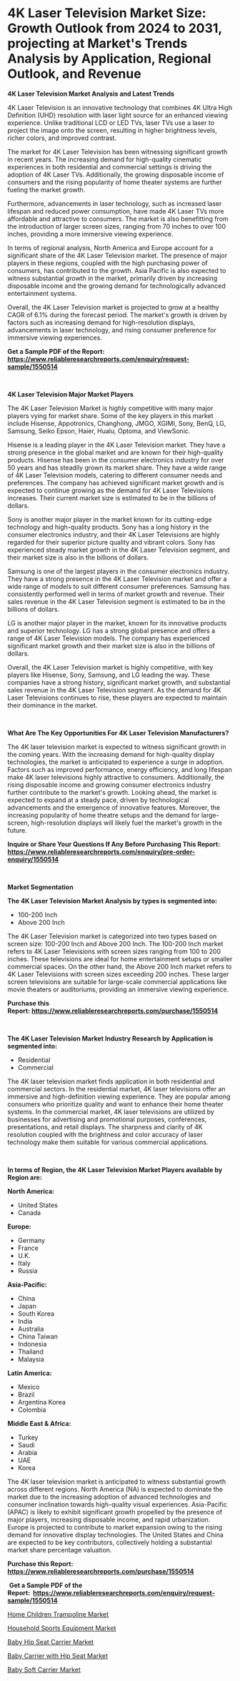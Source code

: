 <p><h1>4K Laser Television Market Size: Growth Outlook from 2024 to 2031, projecting at Market's Trends Analysis by Application, Regional Outlook, and Revenue</h1></p><p><strong>4K Laser Television Market Analysis and Latest Trends</strong></p>
<p><p>4K Laser Television is an innovative technology that combines 4K Ultra High Definition (UHD) resolution with laser light source for an enhanced viewing experience. Unlike traditional LCD or LED TVs, laser TVs use a laser to project the image onto the screen, resulting in higher brightness levels, richer colors, and improved contrast.</p><p>The market for 4K Laser Television has been witnessing significant growth in recent years. The increasing demand for high-quality cinematic experiences in both residential and commercial settings is driving the adoption of 4K Laser TVs. Additionally, the growing disposable income of consumers and the rising popularity of home theater systems are further fueling the market growth.</p><p>Furthermore, advancements in laser technology, such as increased laser lifespan and reduced power consumption, have made 4K Laser TVs more affordable and attractive to consumers. The market is also benefitting from the introduction of larger screen sizes, ranging from 70 inches to over 100 inches, providing a more immersive viewing experience.</p><p>In terms of regional analysis, North America and Europe account for a significant share of the 4K Laser Television market. The presence of major players in these regions, coupled with the high purchasing power of consumers, has contributed to the growth. Asia Pacific is also expected to witness substantial growth in the market, primarily driven by increasing disposable income and the growing demand for technologically advanced entertainment systems.</p><p>Overall, the 4K Laser Television market is projected to grow at a healthy CAGR of 6.1% during the forecast period. The market's growth is driven by factors such as increasing demand for high-resolution displays, advancements in laser technology, and rising consumer preference for immersive viewing experiences.</p></p>
<p><strong>Get a Sample PDF of the Report:&nbsp; <a href="https://www.reliableresearchreports.com/enquiry/request-sample/1550514">https://www.reliableresearchreports.com/enquiry/request-sample/1550514</a></strong></p>
<p>&nbsp;</p>
<p><strong>4K Laser Television Major Market Players</strong></p>
<p><p>The 4K Laser Television Market is highly competitive with many major players vying for market share. Some of the key players in this market include Hisense, Appotronics, Changhong, JMGO, XGIMI, Sony, BenQ, LG, Samsung, Seiko Epson, Haier, Hualu, Optoma, and ViewSonic.</p><p>Hisense is a leading player in the 4K Laser Television market. They have a strong presence in the global market and are known for their high-quality products. Hisense has been in the consumer electronics industry for over 50 years and has steadily grown its market share. They have a wide range of 4K Laser Television models, catering to different consumer needs and preferences. The company has achieved significant market growth and is expected to continue growing as the demand for 4K Laser Televisions increases. Their current market size is estimated to be in the billions of dollars.</p><p>Sony is another major player in the market known for its cutting-edge technology and high-quality products. Sony has a long history in the consumer electronics industry, and their 4K Laser Televisions are highly regarded for their superior picture quality and vibrant colors. Sony has experienced steady market growth in the 4K Laser Television segment, and their market size is also in the billions of dollars.</p><p>Samsung is one of the largest players in the consumer electronics industry. They have a strong presence in the 4K Laser Television market and offer a wide range of models to suit different consumer preferences. Samsung has consistently performed well in terms of market growth and revenue. Their sales revenue in the 4K Laser Television segment is estimated to be in the billions of dollars.</p><p>LG is another major player in the market, known for its innovative products and superior technology. LG has a strong global presence and offers a range of 4K Laser Television models. The company has experienced significant market growth and their market size is also in the billions of dollars.</p><p>Overall, the 4K Laser Television market is highly competitive, with key players like Hisense, Sony, Samsung, and LG leading the way. These companies have a strong history, significant market growth, and substantial sales revenue in the 4K Laser Television segment. As the demand for 4K Laser Televisions continues to rise, these players are expected to maintain their dominance in the market.</p></p>
<p>&nbsp;</p>
<p><strong>What Are The Key Opportunities For 4K Laser Television Manufacturers?</strong></p>
<p><p>The 4K laser television market is expected to witness significant growth in the coming years. With the increasing demand for high-quality display technologies, the market is anticipated to experience a surge in adoption. Factors such as improved performance, energy efficiency, and long lifespan make 4K laser televisions highly attractive to consumers. Additionally, the rising disposable income and growing consumer electronics industry further contribute to the market's growth. Looking ahead, the market is expected to expand at a steady pace, driven by technological advancements and the emergence of innovative features. Moreover, the increasing popularity of home theatre setups and the demand for large-screen, high-resolution displays will likely fuel the market's growth in the future.</p></p>
<p><strong>Inquire or Share Your Questions If Any Before Purchasing This Report: <a href="https://www.reliableresearchreports.com/enquiry/pre-order-enquiry/1550514">https://www.reliableresearchreports.com/enquiry/pre-order-enquiry/1550514</a></strong></p>
<p>&nbsp;</p>
<p><strong>Market Segmentation</strong></p>
<p><strong>The 4K Laser Television Market Analysis by types is segmented into:</strong></p>
<p><ul><li>100-200 Inch</li><li>Above 200 Inch</li></ul></p>
<p><p>The 4K Laser Television market is categorized into two types based on screen size: 100-200 Inch and Above 200 Inch. The 100-200 Inch market refers to 4K Laser Televisions with screen sizes ranging from 100 to 200 inches. These televisions are ideal for home entertainment setups or smaller commercial spaces. On the other hand, the Above 200 Inch market refers to 4K Laser Televisions with screen sizes exceeding 200 inches. These larger screen televisions are suitable for large-scale commercial applications like movie theaters or auditoriums, providing an immersive viewing experience.</p></p>
<p><strong>Purchase this Report:&nbsp;<a href="https://www.reliableresearchreports.com/purchase/1550514">https://www.reliableresearchreports.com/purchase/1550514</a></strong></p>
<p>&nbsp;</p>
<p><strong>The 4K Laser Television Market Industry Research by Application is segmented into:</strong></p>
<p><ul><li>Residential</li><li>Commercial</li></ul></p>
<p><p>The 4K laser television market finds application in both residential and commercial sectors. In the residential market, 4K laser televisions offer an immersive and high-definition viewing experience. They are popular among consumers who prioritize quality and want to enhance their home theater systems. In the commercial market, 4K laser televisions are utilized by businesses for advertising and promotional purposes, conferences, presentations, and retail displays. The sharpness and clarity of 4K resolution coupled with the brightness and color accuracy of laser technology make them suitable for various commercial applications.</p></p>
<p>&nbsp;</p>
<p><strong>In terms of Region, the 4K Laser Television Market Players available by Region are:</strong></p>
<p>
    <p> <strong> North America: </strong>
        <ul>
            <li>United States</li>
            <li>Canada</li>
        </ul>
        </p> 
    <p> <strong> Europe: </strong>
        <ul>
            <li>Germany</li>
            <li>France</li>
            <li>U.K.</li>
            <li>Italy</li>
            <li>Russia</li>
        </ul>
        </p> 
    <p> <strong> Asia-Pacific: </strong>
        <ul>
            <li>China</li>
            <li>Japan</li>
            <li>South Korea</li>
            <li>India</li>
            <li>Australia</li>
            <li>China Taiwan</li>
            <li>Indonesia</li>
            <li>Thailand</li>
            <li>Malaysia</li>
        </ul>
        </p> 
    <p> <strong> Latin America: </strong>
        <ul>
            <li>Mexico</li>
            <li>Brazil</li>
            <li>Argentina Korea</li>
            <li>Colombia</li>
        </ul>
        </p> 
    <p> <strong> Middle East & Africa: </strong>
        <ul>
            <li>Turkey</li>
            <li>Saudi</li>
            <li>Arabia</li>
            <li>UAE</li>
            <li>Korea</li>
        </ul>
    </p>
    </p>
<p><p>The 4K laser television market is anticipated to witness substantial growth across different regions. North America (NA) is expected to dominate the market due to the increasing adoption of advanced technologies and consumer inclination towards high-quality visual experiences. Asia-Pacific (APAC) is likely to exhibit significant growth propelled by the presence of major players, increasing disposable income, and rapid urbanization. Europe is projected to contribute to market expansion owing to the rising demand for innovative display technologies. The United States and China are expected to be key contributors, collectively holding a substantial market share percentage valuation.</p></p>
<p><strong>Purchase this Report: <a href="https://www.reliableresearchreports.com/purchase/1550514">https://www.reliableresearchreports.com/purchase/1550514</a></strong></p>
<p>&nbsp;<strong>Get a Sample PDF of the Report:&nbsp;&nbsp;<a href="https://www.reliableresearchreports.com/enquiry/request-sample/1550514">https://www.reliableresearchreports.com/enquiry/request-sample/1550514</a></strong></p>
<p><strong></strong></p>
<p><p><a href="https://github.com/AKSHATREPORTPRIME/Market-Research-Report-List-2/blob/main/home-children-trampoline-market.md">Home Children Trampoline Market</a></p><p><a href="https://github.com/Chiragrp26/Market-Research-Report-List-2/blob/main/household-sports-equipment-market.md">Household Sports Equipment Market</a></p><p><a href="https://github.com/YashRP12/Market-Research-Report-List-2/blob/main/baby-hip-seat-carrier-market.md">Baby Hip Seat Carrier Market</a></p><p><a href="https://github.com/santosh758595/Market-Research-Report-List-2/blob/main/baby-carrier-with-hip-seat-market.md">Baby Carrier with Hip Seat Market</a></p><p><a href="https://github.com/Chiragrp25/Market-Research-Report-List-2/blob/main/baby-soft-carrier-market.md">Baby Soft Carrier Market</a></p></p>